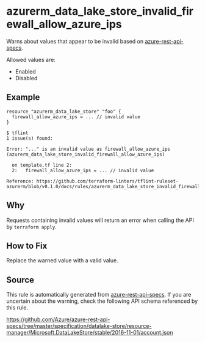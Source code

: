 <!--- This file generated by `tools/apispec-rule-gen/main.go`. DO NOT EDIT --->

# azurerm_data_lake_store_invalid_firewall_allow_azure_ips

Warns about values that appear to be invalid based on [azure-rest-api-specs](https://github.com/Azure/azure-rest-api-specs).

Allowed values are:
- Enabled
- Disabled

## Example

```hcl
resource "azurerm_data_lake_store" "foo" {
  firewall_allow_azure_ips = ... // invalid value
}
```

```
$ tflint
1 issue(s) found:

Error: "..." is an invalid value as firewall_allow_azure_ips (azurerm_data_lake_store_invalid_firewall_allow_azure_ips)

  on template.tf line 2:
  2:   firewall_allow_azure_ips = ... // invalid value

Reference: https://github.com/terraform-linters/tflint-ruleset-azurerm/blob/v0.1.0/docs/rules/azurerm_data_lake_store_invalid_firewall_allow_azure_ips.md

```

## Why

Requests containing invalid values will return an error when calling the API by `terraform apply`.

## How to Fix

Replace the warned value with a valid value.

## Source

This rule is automatically generated from [azure-rest-api-specs](https://github.com/Azure/azure-rest-api-specs). If you are uncertain about the warning, check the following API schema referenced by this rule.

https://github.com/Azure/azure-rest-api-specs/tree/master/specification/datalake-store/resource-manager/Microsoft.DataLakeStore/stable/2016-11-01/account.json
